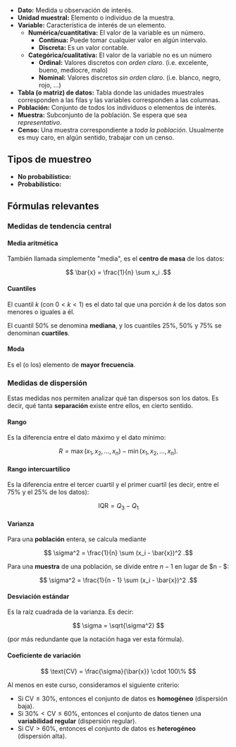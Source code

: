 - **Dato:** Medida u observación de interés.
- **Unidad muestral:** Elemento o individuo de la muestra.
- **Variable:** Característica de interés de un elemento.
  - **Numérica/cuantitativa:** El valor de la variable es un número.
    - **Continua:** Puede tomar cualquier valor en algún intervalo.
    - **Discreta:** Es un valor contable.
  - **Categórica/cualitativa:** El valor de la variable no es un número
    - **Ordinal:** Valores discretos con *orden claro*. (i.e. excelente, bueno, mediocre, malo)
    - **Nominal:** Valores discretos *sin orden claro*. (i.e. blanco, negro, rojo, ...)
- **Tabla (o matriz) de datos:** Tabla donde las unidades muestrales corresponden a las filas y las variables corresponden a las columnas.
- **Población:** Conjunto de todos los individuos o elementos de interés.
- **Muestra:** Subconjunto de la población. Se espera que sea *representativo*.
- **Censo:** Una muestra correspondiente a *toda la población*. Usualmente es muy caro, en algún sentido, trabajar con un censo.

## Tipos de muestreo

- **No probabilístico:**
- **Probabilístico:**

## Fórmulas relevantes

### Medidas de tendencia central

#### Media aritmética

También llamada simplemente "media", es el **centro de masa** de los datos:

$$
\bar{x} = \frac{1}{n} \sum x_i
.$$

#### Cuantiles

El cuantil $k$ (con $0 < k < 1$) es el dato tal que una porción $k$ de los datos son menores o iguales a él.

El cuantil $50\%$ se denomina **mediana**, y los cuantiles $25\%$, $50\%$ y $75\%$ se denominan **cuartiles**.

#### Moda

Es el (o los) elemento de **mayor frecuencia**.

### Medidas de dispersión

Estas medidas nos permiten analizar qué tan dispersos son los datos. Es decir, qué tanta **separación** existe entre ellos, en cierto sentido.

#### Rango

Es la diferencia entre el dato máximo y el dato mínimo:

$$
R = \max(x_1, x_2, \ldots, x_n) - \min(x_1, x_2, \ldots, x_n)
.$$

#### Rango intercuartílico

Es la diferencia entre el tercer cuartil y el primer cuartil (es decir, entre el $75\%$ y el $25\%$ de los datos):

$$
\text{IQR} = Q_3 - Q_1
$$

#### Varianza

Para una **población** entera, se calcula mediante

$$
\sigma^2 = \frac{1}{n} \sum (x_i - \bar{x})^2
.$$

Para una **muestra** de una población, se divide entre $n - 1$ en lugar de $n - $:

$$
\sigma^2 = \frac{1}{n - 1} \sum (x_i - \bar{x})^2
.$$

#### Desviación estándar

Es la raíz cuadrada de la varianza. Es decir:

$$
\sigma = \sqrt{\sigma^2}
$$

(por más redundante que la notación haga ver esta fórmula).

#### Coeficiente de variación

$$
\text{CV} = \frac{\sigma}{\bar{x}} \cdot 100\%
$$

Al menos en este curso, consideramos el siguiente criterio:

- Si $\text{CV} \leq 30\%$, entonces el conjunto de datos es **homogéneo** (dispersión baja).
- Si $30\% < \text{CV} \leq 60\%$, entonces el conjunto de datos tienen una **variabilidad regular** (dispersión regular).
- Si $\text{CV} > 60\%$, entonces el conjunto de datos es **heterogéneo** (dispersión alta).
